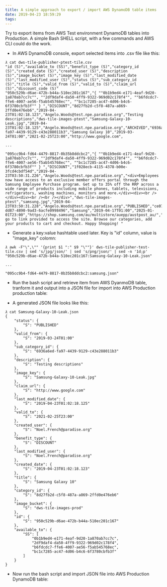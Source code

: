 ```yaml
---
title: A simple approach to export / import AWS DynamoDB table items
date: 2019-04-23 18:59:29
tags:
---
```


Try to export items from AWS Test environment DynamoDB tables into Production. A simple Bash SHELL script, with a few commands and AWS CLI could do the work.

- In AWS DynamoDB console, export selected items into .csv file like this:

```console
𝜆 cat dws-tile-publisher-ptest-tile.csv
"id (S)","available_to (SS)","benefit_type (S)","category_id (S)","created_date (S)","created_user (S)","description (S)","image_bucket (S)","image_key (S)","last_modified_date (S)","last_modified_user (S)","status (S)","sub_category_id (S)","title (S)","valid_from (S)","valid_to (S)","claim_url (S)","discount_code (S)"
"950c529b-d6ae-472b-b44a-510ec201c167","{ ""0b1b9ed4-e171-4eaf-9d20-1a870ab7cc7c"", ""2df9daf4-da50-4ff9-9322-969d02c178f4"", ""b6fdcdc7-ffe6-4007-ae56-f5ab545768ec"", ""bc1c7285-ac47-4d06-b4c6-6f3780cbfb3f"" } ","DISCOUNT","8d27fb2d-c5f8-487a-a869-2ffd0e476eb6","2019-04-23T01:02:18.123","Angelo.Woods@test.npe.paradise.org","Testing descriptions","dws-tile-images-ptest","Samsung-Galaxy-10-Leak.jpg","2019-04-23T01:02:18.125","Angelo.Woods@test.npe.paradise.org","ARCHIVED","6936a6ed-fa97-4439-9129-c43e288011b3","Samsung Galaxy 10","2019-03-24T01:00","2021-02-25T23:00","http://www.google.com",

...

"095cc9b4-fd64-4479-8817-0b35b8ddcbc2","{ ""0b1b9ed4-e171-4eaf-9d20-1a870ab7cc7c"", ""2df9daf4-da50-4ff9-9322-969d02c178f4"", ""b6fdcdc7-ffe6-4007-ae56-f5ab545768ec"", ""bc1c7285-ac47-4d06-b4c6-6f3780cbfb3f"" } ","DISCOUNT","1f028ecb-4115-4378-b00e-3fcd4cbdf54d","2019-04-23T03:50:31.226","Angelo.Woods@test.npe.paradise.org","<div>Employees now have access to an exclusive member offers portal through the Samsung Employee Purchase program. Get up to 35% off the RRP across a wide range of products including mobile phones, tablets, televisions, refrigerators, washing machines, monitors and more.</div><div><br /></div><div><br /><br /></div>","dws-tile-images-ptest","samsung.jpg","2019-04-23T03:50:31.228","Angelo.Woods@test.npe.paradise.org","PUBLISHED","ce07c19b-dd87-4890-9ad3-6acfe0998496","Samsung","2019-04-17T01:00","2025-01-01T23:00","https://shop.samsung.com/au/multistore/auepp/austpost_au/","Simply go to link provided to access the site. Browse our categories, add your products to cart and checkout. Happy Shopping! "
```

- Generate a key:value hashtable used later. Key is "id" column, value is "image_key" colomn:

```console
𝜆 awk -F"\",\"" '{print $1 ":" $9 "\""}' dws-tile-publisher-test-tile.csv | sed 's/jpg/json/' | sed 's/png/json/' | sed -n '1d;p'
"950c529b-d6ae-472b-b44a-510ec201c167:Samsung-Galaxy-10-Leak.json"

...

"095cc9b4-fd64-4479-8817-0b35b8ddcbc2:samsung.json"
```

- Run the bash script and retrieve item from AWS DyanmoDB table, tranform it and output into a JSON file for import into AWS Production production table:

<script src="https://gist.github.com/TerrenceMiao/de10c70aa6adf212fae6e9fc4d63c025.js"></script>

- A generated JSON file looks like this:

```console
𝜆 cat Samsung-Galaxy-10-Leak.json
{
    "status": {
        "S": "PUBLISHED"
    },
    "valid_from": {
        "S": "2019-03-24T01:00"
    },
    "sub_category_id": {
        "S": "6936a6ed-fa97-4439-9129-c43e288011b3"
    },
    "description": {
        "S": "Testing descriptions"
    },
    "image_key": {
        "S": "Samsung-Galaxy-10-Leak.jpg"
    },
    "claim_url": {
        "S": "http://www.google.com"
    },
    "last_modified_date": {
        "S": "2019-04-23T01:02:18.125"
    },
    "valid_to": {
        "S": "2021-02-25T23:00"
    },
    "created_user": {
        "S": "Noel.French@paradise.org"
    },
    "benefit_type": {
        "S": "DISCOUNT"
    },
    "last_modified_user": {
        "S": "Noel.French@paradise.org"
    },
    "created_date": {
        "S": "2019-04-23T01:02:18.123"
    },
    "title": {
        "S": "Samsung Galaxy 10"
    },
    "category_id": {
        "S": "8d27fb2d-c5f8-487a-a869-2ffd0e476eb6"
    },
    "image_bucket": {
        "S": "dws-tile-images-prod"
    },
    "id": {
        "S": "950c529b-d6ae-472b-b44a-510ec201c167"
    },
    "available_to": {
        "SS": [
            "0b1b9ed4-e171-4eaf-9d20-1a870ab7cc7c",
            "2df9daf4-da50-4ff9-9322-969d02c178f4",
            "b6fdcdc7-ffe6-4007-ae56-f5ab545768ec",
            "bc1c7285-ac47-4d06-b4c6-6f3780cbfb3f"
        ]
    }
}
```

- Now run the bash script and import JSON file into AWS Production DynamoDB table:

<script src="https://gist.github.com/TerrenceMiao/c61f7721fe9721d7f6983cce821e7929.js"></script>
